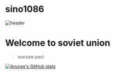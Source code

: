 # sino1086
![header](https://capsule-render.vercel.app/api?type=waving&color=FF0000&text=Warsaw%Pact&desc=Union%of%Soviet%Socialist%Republics&fontColor=FFD700&height=250&fontAlignY=40&fontsize=80)

# Welcome to soviet union
> warsaw pact 

[![Anurag's GitHub stats](https://github-readme-stats.vercel.app/api?username=sino1086)](https://github.com/anuraghazra/github-readme-stats)
